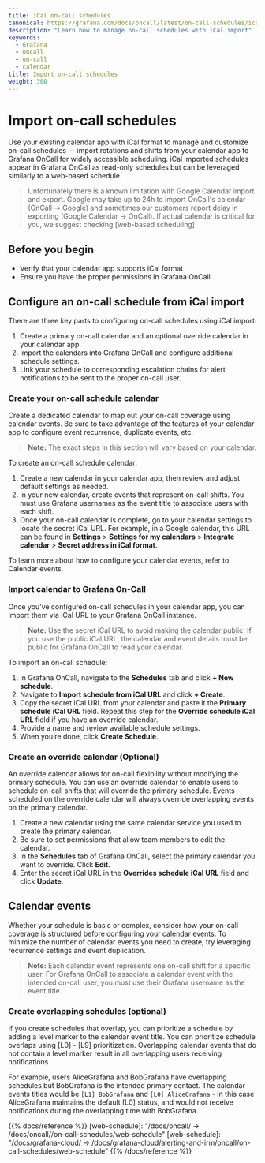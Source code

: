 ```yaml
---
title: iCal on-call schedules
canonical: https://grafana.com/docs/oncall/latest/on-call-schedules/ical-schedules/
description: "Learn how to manage on-call schedules with iCal import"
keywords:
  - Grafana
  - oncall
  - on-call
  - calendar
title: Import on-call schedules
weight: 300
---
```


# Import on-call schedules

Use your existing calendar app with iCal format to manage and customize on-call schedules — import rotations and shifts
from your calendar app to Grafana OnCall for widely accessible scheduling. iCal imported schedules appear in Grafana
OnCall as read-only schedules but can be leveraged similarly to a web-based schedule.

> Unfortunately there is a known limitation with Google Calendar import and export.
> Google may take up to 24h to import OnCall's calendar (OnCall -> Google) and sometimes our customers report delay in
> exporting (Google Calendar -> OnCall). If actual calendar is critical for you, we suggest checking
> [web-based scheduling]

## Before you begin

- Verify that your calendar app supports iCal format
- Ensure you have the proper permissions in Grafana OnCall

## Configure an on-call schedule from iCal import

There are three key parts to configuring on-call schedules using iCal import:

1. Create a primary on-call calendar and an optional override calendar in your calendar app.
1. Import the calendars into Grafana OnCall and configure additional schedule settings.
1. Link your schedule to corresponding escalation chains for alert notifications to be sent to the proper on-call user.

### Create your on-call schedule calendar

Create a dedicated calendar to map out your on-call coverage using calendar events. Be sure to take advantage of the
features of your calendar app to configure event recurrence, duplicate events, etc.

>**Note:** The exact steps in this section will vary based on your calendar.

To create an on-call schedule calendar:

1. Create a new calendar in your calendar app, then review and adjust default settings as needed.
1. In your new calendar, create events that represent on-call shifts. You must use Grafana usernames as the event title
to associate users with each shift.
1. Once your on-call calendar is complete, go to your calendar settings to locate the secret iCal URL. For example, in
a Google calendar, this URL can be found in **Settings** > **Settings for my calendars** > **Integrate calendar** >
**Secret address in iCal format**.

To learn more about how to configure your calendar events, refer to Calendar events.

### Import calendar to Grafana On-Call

Once you’ve configured on-call schedules in your calendar app, you can import them via iCal URL to your Grafana OnCall
instance.

>**Note:** Use the secret iCal URL to avoid making the calendar public. If you use the public iCal URL, the calendar
> and event details must be public for Grafana OnCall to read your calendar.

To import an on-call schedule:

1. In Grafana OnCall, navigate to the **Schedules** tab and click **+ New schedule**.
1. Navigate to **Import schedule from iCal URL** and click **+ Create**.
1. Copy the secret iCal URL from your calendar and paste it the **Primary schedule iCal URL** field. Repeat this step
for the **Override schedule iCal URL** field if you have an override calendar.
1. Provide a name and review available schedule settings.
1. When you’re done, click **Create Schedule**.

### Create an override calendar (Optional)

An override calendar allows for on-call flexibility without modifying the primary schedule. You can use an override
calendar to enable users to schedule on-call shifts that will override the primary schedule. Events scheduled on the
override calendar will always override overlapping events on the primary calendar.

1. Create a new calendar using the same calendar service you used to create the primary calendar.
1. Be sure to set permissions that allow team members to edit the calendar.
1. In the **Schedules** tab of Grafana OnCall, select the primary calendar you want to override. Click **Edit**.
1. Enter the secret iCal URL in the **Overrides schedule iCal URL** field and click **Update**.

## Calendar events

Whether your schedule is basic or complex, consider how your on-call coverage is structured before configuring your
calendar events. To minimize the number of calendar events you need to create, try leveraging recurrence settings and
event duplication.

> **Note:** Each calendar event represents one on-call shift for a specific user. For Grafana OnCall to associate a
> calendar event with the intended on-call user, you must use their Grafana username as the event title.  

### Create overlapping schedules (optional)

If you create schedules that overlap, you can prioritize a schedule by adding a level marker to the calendar event
title. You can prioritize schedule overlaps using [L0] - [L9] prioritization. Overlapping calendar events that do not
contain a level marker result in all overlapping users receiving notifications.

For example, users AliceGrafana and BobGrafana have overlapping schedules but BobGrafana is the intended primary
contact. The calendar events titles would be `[L1] BobGrafana` and `[L0] AliceGrafana` - In this case AliceGrafana
maintains the default [L0] status, and would not receive notifications during the overlapping time with BobGrafana.

<!-- markdownlint-disable MD033 -->
{{% docs/reference %}}
[web-schedule]: "/docs/oncall/ -> /docs/oncall/<ONCALL VERSION>/on-call-schedules/web-schedule"
[web-schedule]: "/docs/grafana-cloud/ -> /docs/grafana-cloud/alerting-and-irm/oncall/on-call-schedules/web-schedule"
{{% /docs/reference %}}
<!-- markdownlint-enable MD033 -->
